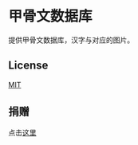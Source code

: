 # 甲骨文数据库

提供甲骨文数据库，汉字与对应的图片。

## License

[MIT](https://renyuzhuo.cn/MIT)

## 捐赠

点击[这里](https://renyuzhuo.cn/donate)
